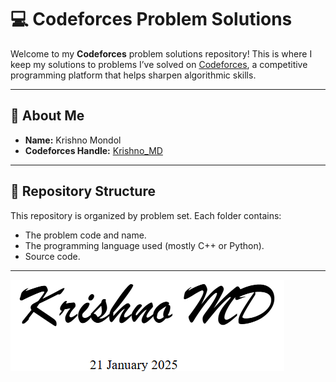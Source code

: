 # 💻 Codeforces Problem Solutions

Welcome to my **Codeforces** problem solutions repository! This is where I keep my solutions to problems I’ve solved on [Codeforces](https://codeforces.com/), a competitive programming platform that helps sharpen algorithmic skills.

---

## 📌 About Me

- **Name:** Krishno Mondol  
- **Codeforces Handle:** [Krishno_MD](https://codeforces.com/profile/Krishno_MD)

---

## 📂 Repository Structure

This repository is organized by problem set. Each folder contains:
- The problem code and name.
- The programming language used (mostly C++ or Python).
- Source code.

---
![Signature](Signature.png)

